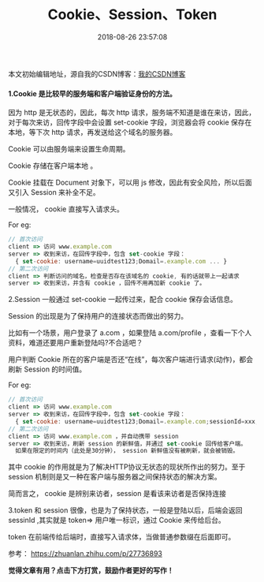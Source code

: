 ﻿---
title: Cookie、Session、Token 
date: 2018-08-26 23:57:08
tags: http
reward: true #是否开启打赏功能
comment: true #是否开启评论功能
---
本文初始编辑地址，源自我的CSDN博客：[我的CSDN博客](https://mp.csdn.net/postedit/82085958)
#### 1.Cookie 是比较早的服务端和客户端验证身份的方法。

 因为 http 是无状态的，因此，每次 http 请求，服务端不知道是谁在来访，因此，对于每次来访，回传字段中会设置 set-cookie 字段，浏览器会将 cookie 保存在本地，等下次 http 请求，再发送给这个域名的服务器。

Cookie 可以由服务端来设置生命周期。

Cookie 存储在客户端本地 。

Cookie 挂载在 Document 对象下，可以用 js 修改，因此有安全风险，所以后面又引入 Session 来补全不足。

一般情况， cookie 直接写入请求头。

For eg:

```javascript
// 首次访问
client => 访问 www.example.com
server => 收到来访，在回传字段中，包含 set-cookie 字段： 
  { set-cookie: username=uuidtest123;Domail=.example.com ... }
// 第二次访问
client => 判断访问的域名，检查是否存在该域名的 cookie, 有的话就带上一起请求
server => 收到来访，并含有 cookie ，回传不用再加新 cookie 了。
```

2.Session 一般通过 set-cookie 一起传过来，配合 cookie 保存会话信息。

Session 的出现是为了保持用户的连接状态而做出的努力。

比如有一个场景，用户登录了 a.com ，如果登陆 a.com/profile ，查看一下个人资料，难道还要用户重新登陆吗?不合适吧？

用户判断 Cookie 所在的客户端是否还“在线”，每次客户端进行请求(动作)，都会刷新 Session 的时间值。

For eg:

```javascript
// 首次访问
client => 访问 www.example.com
server => 收到来访，在回传字段中，包含 set-cookie 字段： 
  { set-cookie: username=uuidtest123;Domail=.example.com;sessionId=xxx;sessionFresh=30min;}
// 第二次访问
client => 访问 www.example.com ，并自动携带 session 
server => 收到来访，刷新 session 的新鲜值，并通过 set-cookie 回传给客户端。
  如果在限定的时间内（此处是30分钟）， session 新鲜值没有被刷新，就会被销毁。
```


其中 cookie 的作用就是为了解决HTTP协议无状态的现状所作出的努力。至于 session 机制则是又一种在客户端与服务器之间保持状态的解决方案。 

简而言之， cookie 是辨别来访者，session 是看该来访者是否保持连接



3.token 和 session 很像，也是为了保持状态，一般是登陆以后，后端会返回 sessinId ,其实就是 token=> 用户唯一标识，通过 Cookie 来传给后台。

token 在前端传给后端时，直接写入请求体，当做普通参数缀在后面即可。

参考： https://zhuanlan.zhihu.com/p/27736893


<b>觉得文章有用？点击下方打赏，鼓励作者更好的写作！</b>

